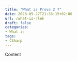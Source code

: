 ```yaml
---
title: "What is Prova 2 ?"
date: 2023-05-27T21:38:15+02:00
url: /what-is-rlek
draft: false
categories:
- What is
tags: 
- CSharp
---
```


Content